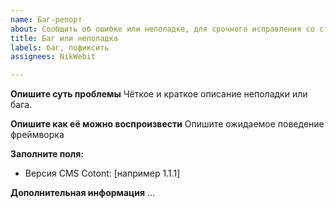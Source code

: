 ```yaml
---
name: Баг-репорт
about: Сообщить об ошибке или неполадке, для срочного исправления со стороны разработчиков
title: Баг или неполадка
labels: баг, пофиксить
assignees: NikWebit

---
```


**Опишите суть проблемы**
Чёткое и краткое описание неполадки или бага.

**Опишите как её можно воспроизвести**
Опишите ожидаемое поведение фреймворка

**Заполните поля:**
 - Версия CMS Cotont: [например 1.1.1]

**Дополнительная информация**
...
